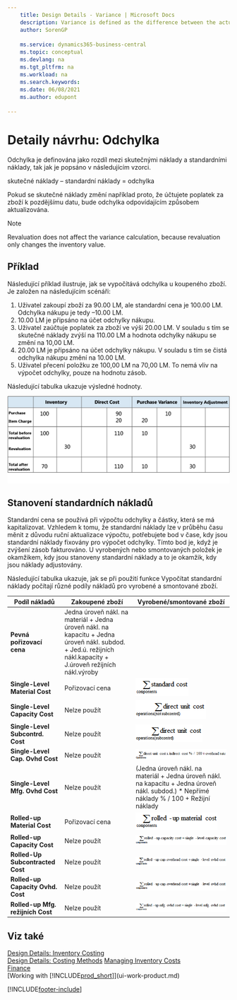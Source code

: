 ```yaml
---
    title: Design Details - Variance | Microsoft Docs
    description: Variance is defined as the difference between the actual cost and the standard cost, as described in the following formula.
    author: SorenGP

    ms.service: dynamics365-business-central
    ms.topic: conceptual
    ms.devlang: na
    ms.tgt_pltfrm: na
    ms.workload: na
    ms.search.keywords:
    ms.date: 06/08/2021
    ms.author: edupont

---
```

# Detaily návrhu: Odchylka
Odchylka je definována jako rozdíl mezi skutečnými náklady a standardními náklady, tak jak je popsáno v následujícím vzorci.

skutečné náklady – standardní náklady = odchylka

Pokud se skutečné náklady změní například proto, že účtujete poplatek za zboží k pozdějšímu datu, bude odchylka odpovídajícím způsobem aktualizována.

> [!NOTE]  
> Revaluation does not affect the variance calculation, because revaluation only changes the inventory value.

## Příklad
Následující příklad ilustruje, jak se vypočítává odchylka u koupeného zboží. Je založen na následujícím scénáři:

1. Uživatel zakoupí zboží za 90.00 LM, ale standardní cena je 100.00 LM. Odchylka nákupu je tedy –10.00 LM.
2. 10.00 LM je připsáno na účet odchylky nákupu.
3. Uživatel zaúčtuje poplatek za zboží ve výši 20.00 LM. V souladu s tím se skutečné náklady zvýší na 110.00 LM a hodnota odchylky nákupu se změní na 10,00 LM.
4. 20.00 LM je připsáno na účet odchylky nákupu. V souladu s tím se čistá odchylka nákupu změní na 10.00 LM.
5. Uživatel přecení položku ze 100,00 LM na 70,00 LM. To nemá vliv na výpočet odchylky, pouze na hodnotu zásob.

Následující tabulka ukazuje výsledné hodnoty.

![Purchase variance calculation.](media/design_details_inventory_costing_11_purchase_variance.png "Purchase variance calculation")

## Stanovení standardních nákladů
Standardní cena se používá při výpočtu odchylky a částky, která se má kapitalizovat. Vzhledem k tomu, že standardní náklady lze v průběhu času měnit z důvodu ruční aktualizace výpočtu, potřebujete bod v čase, kdy jsou standardní náklady fixovány pro výpočet odchylky. Tímto bod je, když je zvýšení zásob fakturováno. U vyrobených nebo smontovaných položek je okamžikem, kdy jsou stanoveny standardní náklady a to je okamžik, kdy jsou náklady adjustovány.

Následující tabulka ukazuje, jak se při použití funkce Vypočítat standardní náklady počítají různé podíly nákladů pro vyrobené a smontované zboží.

| Podíl nákladů | Zakoupené zboží | Vyrobené/smontované zboží |
|----------------|--------------------|------------------------------|  
| **Pevná pořizovací cena** | Jedna úroveň nákl. na materiál + Jedna úroveň nákl. na kapacitu + Jedna úroveň nákl. subdod. + Jed.ú. režijních nákl.kapacity + J.úroveň režijních nákl.výroby |
| **Single-Level Material Cost** | Pořizovací cena | ![Equation 1.](media/design_details_inventory_costing_11_equation_1.png "Equation 1") |
| **Single-Level Capacity Cost** | Nelze použít | ![Equation 2.](media/design_details_inventory_costing_11_equation_2.png "Equation 2") |
| **Single-Level Subcontrd. Cost** | Nelze použít | ![Equation 3.](media/design_details_inventory_costing_11_equation_3.png "Equation 3") |
| **Single-Level Cap. Ovhd Cost** | Nelze použít | ![Equation 4.](media/design_details_inventory_costing_11_equation_4.png "Equation 4") |
| **Single-Level Mfg. Ovhd Cost** | Nelze použít | (Jedna úroveň nákl. na materiál + Jedna úroveň nákl. na kapacitu + Jedna úroveň nákl. subdod.) * Nepřímé náklady % / 100 + Režijní náklady |
| **Rolled-up Material Cost** | Pořizovací cena | ![Equation 5.](media/design_details_inventory_costing_11_equation_5.png "Equation 5") |
| **Rolled-up Capacity Cost** | Nelze použít | ![Equation 6.](media/design_details_inventory_costing_11_equation_6.png "Equation 6") |
| **Rolled-Up Subcontracted Cost** | Nelze použít | ![Equation 7.](media/design_details_inventory_costing_11_equation_7.png "Equation 7") |
| **Rolled-up Capacity Ovhd. Cost** | Nelze použít | ![Equation 8.](media/design_details_inventory_costing_11_equation_8.png "Equation 8") |
| **Rolled-up Mfg. režijních Cost** | Nelze použít | ![Equation 9.](media/design_details_inventory_costing_11_equation_9.png "Equation 9") |

## Viz také
[Design Details: Inventory Costing](design-details-inventory-costing.md)   
[Design Details: Costing Methods](design-details-costing-methods.md)
[Managing Inventory Costs](finance-manage-inventory-costs.md)  
[Finance](finance.md)  
[Working with [!INCLUDE[prod_short](includes/prod_short.md)]](ui-work-product.md)


[!INCLUDE[footer-include](includes/footer-banner.md)]